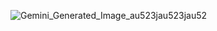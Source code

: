 ![Gemini_Generated_Image_au523jau523jau52](https://github.com/user-attachments/assets/528aba09-7bff-44b7-bda3-9f65fda97ca7)
